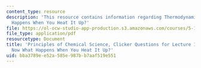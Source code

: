 ```yaml
---
content_type: resource
description: 'This resource contains information regarding Thermodynamics: Now What
  Happens When You Heat It Up?'
file: https://ol-ocw-studio-app-production.s3.amazonaws.com/courses/5-111sc-principles-of-chemical-science-fall-2014/bba3789ee52a585e987bb7aaf519e551_MIT5_111F14_Lec17Clkr.pdf
file_type: application/pdf
resourcetype: Document
title: 'Principles of Chemical Science, Clicker Questions for Lecture 17: Thermodynamics:
  Now What Happens When You Heat It Up?'
uid: bba3789e-e52a-585e-987b-b7aaf519e551
---
```

